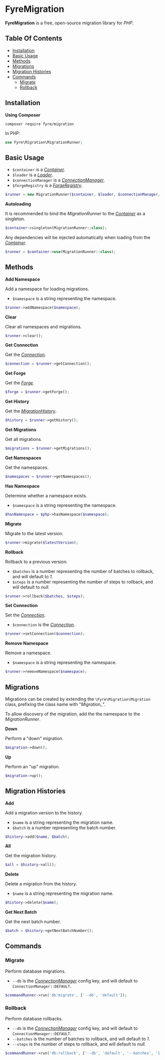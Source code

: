 # FyreMigration

**FyreMigration** is a free, open-source migration library for *PHP*.


## Table Of Contents
- [Installation](#installation)
- [Basic Usage](#basic-usage)
- [Methods](#methods)
- [Migrations](#migrations)
- [Migration Histories](#migration-histories)
- [Commands](#commands)
    - [Migrate](#migrate)
    - [Rollback](#rollback)



## Installation

**Using Composer**

```
composer require fyre/migration
```

In PHP:

```php
use Fyre\Migration\MigrationRunner;
```


## Basic Usage

- `$container` is a [*Container*](https://github.com/elusivecodes/FyreContainer).
- `$loader` is a [*Loader*](https://github.com/elusivecodes/FyreLoader).
- `$connectionManager` is a [*ConnectionManager*](https://github.com/elusivecodes/FyreDB).
- `$forgeRegistry` is a [*ForgeRegistry*](https://github.com/elusivecodes/FyreForge).

```php
$runner = new MigrationRunner($container, $loader, $connectionManager, $forgeRegistry);
```

**Autoloading**

It is recommended to bind the *MigrationRunner* to the [*Container*](https://github.com/elusivecodes/FyreContainer) as a singleton.

```php
$container->singleton(MigrationRunner::class);
```

Any dependencies will be injected automatically when loading from the [*Container*](https://github.com/elusivecodes/FyreContainer).

```php
$runner = $container->use(MigrationRunner::class);
```


## Methods

**Add Namespace**

Add a namespace for loading migrations.

- `$namespace` is a string representing the namespace.

```php
$runner->addNamespace($namespace);
```

**Clear**

Clear all namespaces and migrations.

```php
$runner->clear();
```

**Get Connection**

Get the [*Connection*](https://github.com/elusivecodes/FyreDB#connections).

```php
$connection = $runner->getConnection();
```

**Get Forge**

Get the [*Forge*](https://github.com/elusivecodes/FyreForge#forges).

```php
$forge = $runner->getForge();
```

**Get History**

Get the [*MigrationHistory*](#migration-histories).

```php
$history = $runner->getHistory();
```

**Get Migrations**

Get all migrations.

```php
$migrations = $runner->getMigrations();
```

**Get Namespaces**

Get the namespaces.

```php
$namespaces = $runner->getNamespaces();
```

**Has Namespace**

Determine whether a namespace exists.

- `$namespace` is a string representing the namespace.

```php
$hasNamespace = $php->hasNamespace($namespace);
```

**Migrate**

Migrate to the latest version.

```php
$runner->migrate($latestVersion);
```

**Rollback**

Rollback to a previous version.

- `$batches` is a number representing the number of batches to rollback, and will default to *1*.
- `$steps` is a number representing the number of steps to rollback, and will default to *null*.

```php
$runner->rollback($batches, $steps);
```

**Set Connection**

Set the [*Connection*](https://github.com/elusivecodes/FyreDB#connections).

- `$connection` is the [*Connection*](https://github.com/elusivecodes/FyreDB#connections).

```php
$runner->setConnection($connection);
```

**Remove Namespace**

Remove a namespace.

- `$namespace` is a string representing the namespace.

```php
$runner->removeNamespace($namespace);
```


## Migrations

Migrations can be created by extending the `\Fyre\Migration\Migration` class, prefixing the class name with "*Migration_*".

To allow discovery of the migration, add the the namespace to the *MigrationRunner*.

**Down**

Perform a "down" migration.

```php
$migration->down();
```

**Up**

Perform an "up" migration.

```php
$migration->up();
```


## Migration Histories

**Add**

Add a migration version to the history.

- `$name` is a string representing the migration name.
- `$batch` is a number representing the batch number.

```php
$history->add($name, $batch);
```

**All**

Get the migration history.

```php
$all = $history->all();
```

**Delete**

Delete a migration from the history.

- `$name` is a string representing the migration name.

```php
$history->delete($name);
```

**Get Next Batch**

Get the next batch number.

```php
$batch = $history->getNextBatchNumber();
```


## Commands

### Migrate

Perform database migrations.

- `--db` is the [*ConnectionManager*](https://github.com/elusivecodes/FyreDB) config key, and will default to `ConnectionManager::DEFAULT`.

```php
$commandRunner->run('db:migrate', ['--db', 'default']);
```

### Rollback

Perform database rollbacks.

- `--db` is the [*ConnectionManager*](https://github.com/elusivecodes/FyreDB) config key, and will default to `ConnectionManager::DEFAULT`.
- `--batches` is the number of batches to rollback, and will default to *1*.
- `--steps` is the number of steps to rollback, and will default to *null*.

```php
$commandRunner->run('db:rollback', ['--db', 'default', '--batches', '1', '--steps', 1]);
```
